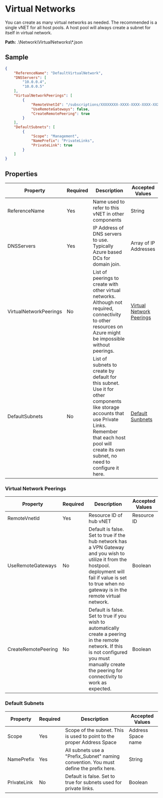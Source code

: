 # Virtual Networks
You can create as many virtual networks as needed. The recommended is a single vNET for all host pools.
A host pool will always create a subnet for itself in virtual network.

**Path:** .\Network\VirtualNetworks\\*.json

## Sample
```json
{
    "ReferenceName": "DefaultVirtualNetwork",
    "DNSServers": [
        "10.0.0.4",
        "10.0.0.5"
    ],
    "VirtualNetworkPeerings": [
        {
            "RemoteVnetId": "/subscriptions/XXXXXXXX-XXXX-XXXX-XXXX-XXXXXXXXXXXX/resourceGroups/SharedServices/providers/Microsoft.Network/virtualNetworks/ShareVLAN",
            "UseRemoteGateways": false,
            "CreateRemotePeering": true
        }
    ],
    "DefaultSubnets": [
        {
            "Scope": "Management",
            "NamePrefix": "PrivateLinks",
            "PrivateLink": true
        }
    ]
}
```
## Properties

| Property               | Required | Description                                                                                                                                                                                                            | Accepted Values                                       |
| ---------------------- | -------- | ---------------------------------------------------------------------------------------------------------------------------------------------------------------------------------------------------------------------- | ----------------------------------------------------- |
| ReferenceName          | Yes      | Name used to refer to this vNET in other components                                                                                                                                                                    | String                                                |
| DNSServers             | Yes      | IP Address of DNS servers to use. Typically Azure based DCs for domain join.                                                                                                                                           | Array of IP Addresses                                 |
| VirtualNetworkPeerings | No       | List of peerings to create with other virtual networks. Although not required, connectivity to other resources on Azure might be impossible without peerings.                                                          | [Virtual Network Peerings](#virtual-network-peerings) |
| DefaultSubnets         | No       | List of subnets to create by default for this subnet. Use it for other components like storage accounts that use Private Links. Remember that each host pool will create its own subnet, no need to configure it here. | [Default Sunbnets](#default-subnets)                  |

### Virtual Network Peerings

| Property            | Required | Description                                                                                                                                                                                                     | Accepted Values |
| ------------------- | -------- | --------------------------------------------------------------------------------------------------------------------------------------------------------------------------------------------------------------- | --------------- |
| RemoteVnetId        | Yes      | Resource ID of hub vNET                                                                                                                                                                                         | Resource ID     |
| UseRemoteGateways   | No       | Default is false. Set to true if the hub network has a VPN Gateway and you wish to utilize it from the hostpool. deployment will fail if value is set to true when no gateway is in the remote virtual network. | Boolean         |
| CreateRemotePeering | No       | Default is false. Set to true if you wish to automatically create a peering in the remote network. If this is not configured you must manually create the peering for connectivity to work as expected.         | Boolean         |

### Default Subnets

| Property    | Required | Description                                                                                                      | Accepted Values    |
| ----------- | -------- | ---------------------------------------------------------------------------------------------------------------- | ------------------ |
| Scope       | Yes      | Scope of the subnet. This is used to point to the proper Address Space <!-- #TODO: Add link to address space.--> | Address Space name |
| NamePrefix  | Yes      | All subnets use a "Prefix_Subnet" naming convention. You must define the prefix here.                            | String             |
| PrivateLink | No       | Default is false. Set to true for subnets used for private links. <!-- #TODO: Explain why-->                     | Boolean            |
